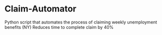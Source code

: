 # Claim-Automator
Python script that automates the process of claiming weekly unemployment benefits (NY) 
Reduces time to complete claim by 40%
